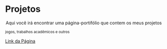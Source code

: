 # Projetos

<p align="center"> Aqui você irá encontrar uma página-portifólio que contem os meus projetos</p>
<small align="center">jogos, trabalhos acadêmicos e outros</small>

<a href="https://guimv.github.io/Games/">Link da Página</a>

